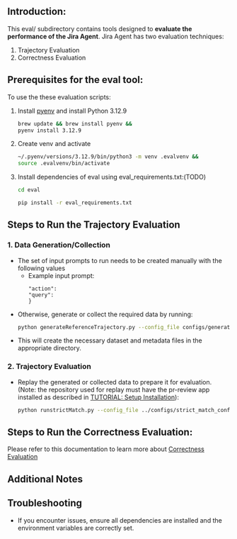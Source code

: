 ## Introduction:

This eval/ subdirectory contains tools designed to **evaluate the performance of the Jira Agent**. Jira Agent has two evaluation techniques:

1. Trajectory Evaluation
2. Correctness Evaluation

## Prerequisites for the eval tool:

To use the these evaluation scripts:

1. Install [pyenv](https://github.com/pyenv/pyenv?tab=readme-ov-file#installation) and install Python 3.12.9
   ```bash
   brew update && brew install pyenv &&
   pyenv install 3.12.9

2. Create venv and activate
   ```bash
   ~/.pyenv/versions/3.12.9/bin/python3 -m venv .evalvenv &&
   source .evalvenv/bin/activate
   ```
3. Install dependencies of eval using eval_requirements.txt:(TODO)
   
   ```sh
   cd eval
   ```
   ```sh
   pip install -r eval_requirements.txt
   ```

## Steps to Run the Trajectory Evaluation

### 1. Data Generation/Collection

   - The set of input prompts to run needs to be created manually with the following values
     - Example input prompt:
       ```{
       "action":
       "query":
       }

   - Otherwise, generate or collect the required data by running:
     ```sh
     python generateReferenceTrajectory.py --config_file configs/generate_trajectory_config.yaml
     ```
   - This will create the necessary dataset and metadata files in the appropriate directory.

### 2. Trajectory Evaluation
   - Replay the generated or collected data to prepare it for evaluation. (Note: the repository used for replay must have the pr-review app installed as described in [TUTORIAL: Setup Installation](../TUTORIAL.md)):
     ```sh
     python runstrictMatch.py --config_file ../configs/strict_match_config.yaml
     ```

## Steps to Run the Correctness Evaluation:

 Please refer to this documentation to learn more about [Correctness Evaluation](../readme_jira_correctness_evaluation.md)

## Additional Notes

## Troubleshooting

- If you encounter issues, ensure all dependencies are installed and the environment variables are correctly set.

